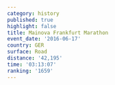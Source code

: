 ```yaml
---
category: history
published: true
highlight: false
title: Mainova Frankfurt Marathon
event_date: '2016-06-17'
country: GER
surface: Road
distance: '42,195'
time: '03:13:07'
ranking: '1659'
---
```

